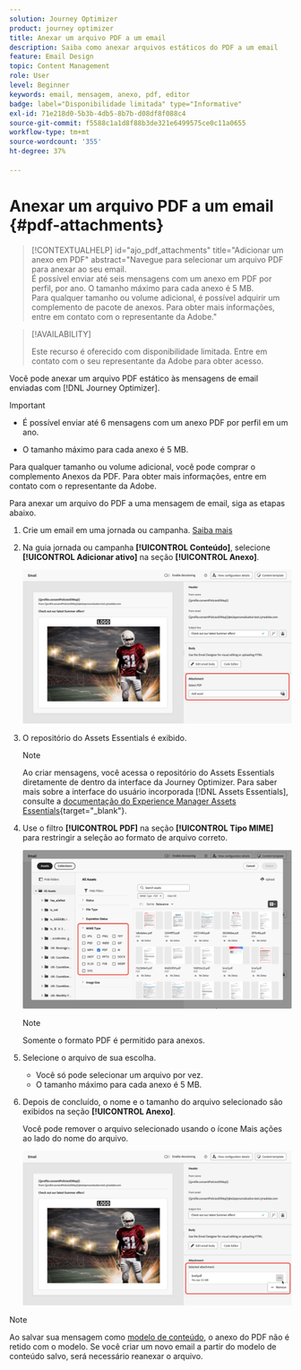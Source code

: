```yaml
---
solution: Journey Optimizer
product: journey optimizer
title: Anexar um arquivo PDF a um email
description: Saiba como anexar arquivos estáticos do PDF a um email
feature: Email Design
topic: Content Management
role: User
level: Beginner
keywords: email, mensagem, anexo, pdf, editor
badge: label="Disponibilidade limitada" type="Informative"
exl-id: 71e218d0-5b3b-4db5-8b7b-d08df8f088c4
source-git-commit: f5588c1a1d8f88b3de321e6499575ce0c11a0655
workflow-type: tm+mt
source-wordcount: '355'
ht-degree: 37%

---
```


# Anexar um arquivo PDF a um email {#pdf-attachments}

>[!CONTEXTUALHELP]
>id="ajo_pdf_attachments"
>title="Adicionar um anexo em PDF"
>abstract="Navegue para selecionar um arquivo PDF para anexar ao seu email.</br>É possível enviar até seis mensagens com um anexo em PDF por perfil, por ano. O tamanho máximo para cada anexo é 5 MB.</br>Para qualquer tamanho ou volume adicional, é possível adquirir um complemento de pacote de anexos. Para obter mais informações, entre em contato com o representante da Adobe."

>[!AVAILABILITY]
>
>Este recurso é oferecido com disponibilidade limitada. Entre em contato com o seu representante da Adobe para obter acesso.

Você pode anexar um arquivo PDF estático às mensagens de email enviadas com [!DNL Journey Optimizer].

>[!IMPORTANT]
>
>* É possível enviar até 6 mensagens com um anexo PDF por perfil em um ano.
>
>* O tamanho máximo para cada anexo é 5 MB.
>
>Para qualquer tamanho ou volume adicional, você pode comprar o complemento Anexos da PDF. Para obter mais informações, entre em contato com o representante da Adobe.

Para anexar um arquivo do PDF a uma mensagem de email, siga as etapas abaixo.

1. Crie um email em uma jornada ou campanha. [Saiba mais](create-email.md)

1. Na guia jornada ou campanha **[!UICONTROL Conteúdo]**, selecione **[!UICONTROL Adicionar ativo]** na seção **[!UICONTROL Anexo]**.

   ![](assets/email-select-pdf.png)

1. O repositório do Assets Essentials é exibido.

   >[!NOTE]
   >
   >Ao criar mensagens, você acessa o repositório do Assets Essentials diretamente de dentro da interface da Journey Optimizer. Para saber mais sobre a interface do usuário incorporada [!DNL Assets Essentials], consulte a [documentação do Experience Manager Assets Essentials](https://experienceleague.adobe.com/docs/experience-manager-assets-essentials/help/introduction.html){target="_blank"}.

1. Use o filtro **[!UICONTROL PDF]** na seção **[!UICONTROL Tipo MIME]** para restringir a seleção ao formato de arquivo correto.

   ![](assets/email-assets-pdf.png)

   >[!NOTE]
   >
   >Somente o formato PDF é permitido para anexos.

1. Selecione o arquivo de sua escolha.

   * Você só pode selecionar um arquivo por vez.
   * O tamanho máximo para cada anexo é 5 MB.

1. Depois de concluído, o nome e o tamanho do arquivo selecionado são exibidos na seção **[!UICONTROL Anexo]**.

   Você pode remover o arquivo selecionado usando o ícone Mais ações ao lado do nome do arquivo.

   ![](assets/email-remove-attachment.png)

>[!NOTE]
>
>Ao salvar sua mensagem como [modelo de conteúdo](../content-management/create-content-templates.md), o anexo do PDF não é retido com o modelo. Se você criar um novo email a partir do modelo de conteúdo salvo, será necessário reanexar o arquivo.
